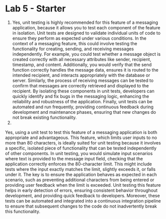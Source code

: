 # Lab 5 - Starter  

1) Yes, unit testing is highly recommended for this feature of a messaging application, because it allows you to test each component of the feature in isolation. Unit tests are designed to validate individual units of code to ensure they perform as expected under various conditions. In the context of a messaging feature, this could involve testing the functionality for creating, sending, and receiving messages independently. For example, you could test whether a message object is created correctly with all necessary attributes like sender, recipient, timestamp, and content. Additionally, you would verify that the send function correctly handles the message data, ensures it is routed to the intended recipient, and interacts appropriately with the database or server. Similarly, the process of receiving messages can be tested to confirm that messages are correctly retrieved and displayed to the recipient. By isolating these components in unit tests, developers can quickly identify and fix bugs in the messaging logic, enhancing the reliability and robustness of the application. Finally, unit tests can be automated and run frequently, providing continuous feedback during development and maintenance phases, ensuring that new changes do not break existing functionality.  
2) 
Yes, using a unit test to test this feature of a messaging application is both appropriate and advantageous. This feature, which limits user inputs to no more than 80 characters, is ideally suited for unit testing because it involves a specific, isolated piece of functionality that can be tested independently of other components. In unit testing, you would simulate input scenarios where text is provided to the message input field, checking that the application correctly enforces the 80-character limit. This might include tests where the input exactly matches the limit, slightly exceeds it, or falls under it. The key is to ensure the application behaves as expected in each scenario, such as preventing additional characters from being entered or providing user feedback when the limit is exceeded. Unit testing this feature helps in early detection of errors, ensuring consistent behavior throughout development, and providing quick feedback to developers. Moreover, these tests can be automated and integrated into a continuous integration pipeline to ensure that subsequent changes to the code do not inadvertently break this functionality.